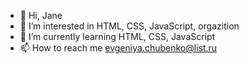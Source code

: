 - 👋 Hi, Jane
- 👀 I’m interested in HTML, CSS, JavaScript, orgazition
- 🌱 I’m currently learning HTML, CSS, JavaScript
- 📫 How to reach me evgeniya.chubenko@list.ru

<!---
WolyMint/WolyMint is a ✨ special ✨ repository because its `README.md` (this file) appears on your GitHub profile.
You can click the Preview link to take a look at your changes.
--->
